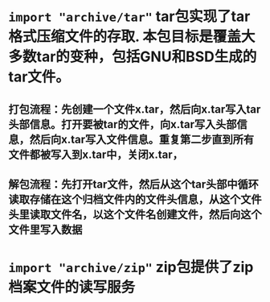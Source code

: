 # `import "archive/tar"` tar包实现了tar格式压缩文件的存取. 本包目标是覆盖大多数tar的变种，包括GNU和BSD生成的tar文件。
## 打包流程：先创建一个文件x.tar，然后向x.tar写入tar头部信息。打开要被tar的文件，向x.tar写入头部信息，然后向x.tar写入文件信息。重复第二步直到所有文件都被写入到x.tar中，关闭x.tar，

## 解包流程：先打开tar文件，然后从这个tar头部中循环读取存储在这个归档文件内的文件头信息，从这个文件头里读取文件名，以这个文件名创建文件，然后向这个文件里写入数据

# `import "archive/zip"` zip包提供了zip档案文件的读写服务
